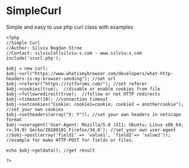 <h1 id="simplecurl">SimpleCurl</h1>

<p>Simple and easy to use php curl class with examples</p>

<pre><code>&lt;?php 
//Simple Curl
//Author: Silviu Bogdan Stroe 
//Contact: silviu[at]silviu-s.com - www.silviu-s.com
include('scurl.php');

$obj = new curl;
$obj-&gt;url("https://www.whatismybrowser.com/developers/what-http-headers-is-my-browser-sending"); //set url
$obj-&gt;referer("https://rstforums.com/"); //set referer
$obj-&gt;cookies(true);  //disable or enable cookies from file
$obj-&gt;followredirect(true);  //follow or not HTTP redirects
$obj-&gt;timeout(10); //connection timeout
$obj-&gt;setcookies("Cookie: cookie1=cookie; cookie2 = anothercookie"); //set your own cookies
$obj-&gt;setheaders(array("X: Y")); //set your own headers in netscape format
$obj-&gt;useragent('User-Agent: Mozilla/5.0 (X11; Ubuntu; Linux x86_64; rv:34.0) Gecko/20100101 Firefox/34.0'); //set your own user-agent
//$obj-&gt;post(array('field1' =&gt; 'value1', 'field2'=&gt; 'value2')); //example for make HTTP-POST for fields or files. 

echo $obj-&gt;getdata(); //get result

?&gt;
</code></pre>
